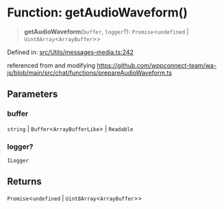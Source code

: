 # Function: getAudioWaveform()

> **getAudioWaveform**(`buffer`, `logger`?): `Promise`\<`undefined` \| `Uint8Array`\<`ArrayBuffer`\>\>

Defined in: [src/Utils/messages-media.ts:242](https://github.com/Fokusdotid/bail/blob/3856b89f13bbe82f2e10396a28cd4ef2089de845/src/Utils/messages-media.ts#L242)

referenced from and modifying https://github.com/wppconnect-team/wa-js/blob/main/src/chat/functions/prepareAudioWaveform.ts

## Parameters

### buffer

`string` | `Buffer`\<`ArrayBufferLike`\> | `Readable`

### logger?

`ILogger`

## Returns

`Promise`\<`undefined` \| `Uint8Array`\<`ArrayBuffer`\>\>
